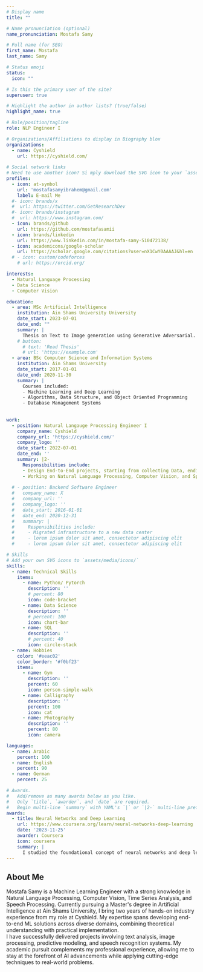```yaml
---
# Display name
title: ""

# Name pronunciation (optional)
name_pronunciation: Mostafa Samy

# Full name (for SEO)
first_name: Mostafa
last_name: Samy

# Status emoji
status:
  icon: ""

# Is this the primary user of the site?
superuser: true

# Highlight the author in author lists? (true/false)
highlight_name: true

# Role/position/tagline
role: NLP Engineer I

# Organizations/Affiliations to display in Biography blox
organizations:
  - name: Cyshield
    url: https://cyshield.com/
    
# Social network links
# Need to use another icon? Si mply download the SVG icon to your `assets/media/icons/` folder.
profiles:
  - icon: at-symbol
    url: 'mostafasamyibrahem@gmail.com'
    label: E-mail Me
  #- icon: brands/x
  #  url: https://twitter.com/GetResearchDev
  #- icon: brands/instagram
  #  url: https://www.instagram.com/
  - icon: brands/github
    url: https://github.com/mostafasamii
  - icon: brands/linkedin
    url: https://www.linkedin.com/in/mostafa-samy-510472138/
  - icon: academicons/google-scholar
    url: https://scholar.google.com/citations?user=nX1CwY0AAAAJ&hl=en
  # - icon: custom/codeforces
    # url: https://orcid.org/

interests:
  - Natural Language Processing
  - Data Science
  - Computer Vision

education:
  - area: MSc Artificial Intelligence
    institution: Ain Shams University University
    date_start: 2023-07-01
    date_end: ""
    summary: |
      Thesis on Text to Image generation using Generative Adversarial. Supervised by Prof Mohamed Fahmy Tolba. Till now I presented a paper at 2023 Eleventh International Conference on Intelligent Computing and Information Systems (ICICIS)
    # button:
      # text: 'Read Thesis'
      # url: 'https://example.com'
  - area: BSc Computer Science and Information Systems
    institution: Ain Shams University
    date_start: 2017-01-01
    date_end: 2020-11-30
    summary: |
      Courses included:
      - Machine Learning and Deep Learning 
      - Algorithms, Data Structure, and Object Oriented Programming
      - Database Management Systems
 
      
work:
  - position: Natural Langauge Processing Engineer I
    company_name: Cyshield
    company_url: 'https://cyshield.com/'
    company_logo: ''
    date_start: 2022-07-01
    date_end: ''
    summary: |2-
      Responsibilities include:
      - Design End-to-End projects, starting from collecting Data, ending with Deploying the models.
      - Working on Natural Language Processing, Computer Vision, and Speech processing projects.
    
  # - position: Backend Software Engineer
  #   company_name: X
  #   company_url: ''
  #   company_logo: ''
  #   date_start: 2016-01-01
  #   date_end: 2020-12-31
  #   summary: |
  #     Responsibilities include:
  #     - Migrated infrastructure to a new data center
  #     - lorem ipsum dolor sit amet, consectetur adipiscing elit
  #     - lorem ipsum dolor sit amet, consectetur adipiscing elit

# Skills
# Add your own SVG icons to `assets/media/icons/`
skills:
  - name: Technical Skills
    items:
      - name: Python/ Pytorch
        description: ''
        # percent: 80
        icon: code-bracket
      - name: Data Science
        description: ''
        # percent: 100
        icon: chart-bar
      - name: SQL
        description: ''
        # percent: 40
        icon: circle-stack
  - name: Hobbies
    color: '#eeac02'
    color_border: '#f0bf23'
    items:
      - name: Gym
        description: ''
        percent: 60
        icon: person-simple-walk
      - name: Calligraphy
        description: ''
        percent: 100
        icon: cat
      - name: Photography
        description: ''
        percent: 80
        icon: camera

languages:
  - name: Arabic
    percent: 100
  - name: English
    percent: 90
  - name: German
    percent: 25

# Awards.
#   Add/remove as many awards below as you like.
#   Only `title`, `awarder`, and `date` are required.
#   Begin multi-line `summary` with YAML's `|` or `|2-` multi-line prefix and indent 2 spaces below.
awards:
  - title: Neural Networks and Deep Learning
    url: https://www.coursera.org/learn/neural-networks-deep-learning
    date: '2023-11-25'
    awarder: Coursera
    icon: coursera
    summary: |
      I studied the foundational concept of neural networks and deep learning. By the end, I was familiar with the significant technological trends driving the rise of deep learning; build, train, and apply fully connected deep neural networks; implement efficient (vectorized) neural networks; identify key parameters in a neural network’s architecture; and apply deep learning to your own applications.
---
```


## About Me

Mostafa Samy is a Machine Learning Engineer with a strong knowledge in Natural Language Processing, Computer Vision, Time Series Analysis, and Speech Processing. Currently pursuing a Master's degree in Artificial Intelligence at Ain Shams University, I bring two years of hands-on industry experience from my role at Cyshield. My expertise spans developing end-to-end ML solutions across diverse domains, combining theoretical understanding with practical implementation. <br> I have successfully delivered projects involving text analysis, image processing, predictive modeling, and speech recognition systems. My academic pursuit complements my professional experience, allowing me to stay at the forefront of AI advancements while applying cutting-edge techniques to real-world problems.